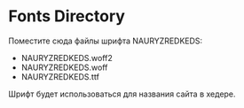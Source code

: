 # Fonts Directory

Поместите сюда файлы шрифта NAURYZREDKEDS:

- NAURYZREDKEDS.woff2
- NAURYZREDKEDS.woff  
- NAURYZREDKEDS.ttf

Шрифт будет использоваться для названия сайта в хедере.
